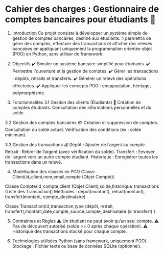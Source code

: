 # Cahier des charges : Gestionnaire de comptes bancaires pour étudiants 🏦 

1. Introduction
Ce projet consiste à développer un système simple de gestion de comptes bancaires, destiné aux étudiants. Il permettra de gérer des comptes, effectuer des transactions et afficher des relevés bancaires en appliquant uniquement la programmation orientée objet (POO) en Python, sans utiliser de framework.

2. Objectifs
✔️ Simuler un système bancaire simplifié pour étudiants.
✔️ Permettre l'ouverture et la gestion de comptes.
✔️ Gérer les transactions : dépôts, retraits et transferts.
✔️ Générer un relevé des opérations effectuées.
✔️ Appliquer les concepts POO : encapsulation, héritage, polymorphisme.

3. Fonctionnalités
3.1 Gestion des clients (Étudiants) 👤
Création de comptes étudiants.
Consultation des informations personnelles et du solde.

3.2 Gestion des comptes bancaires 💳
Création et suppression de comptes.
Consultation du solde actuel.
Vérification des conditions (ex : solde minimum).

3.3 Gestion des transactions 💰
Dépôt : Ajouter de l’argent au compte.
Retrait : Retirer de l’argent (avec vérification du solde).
Transfert : Envoyer de l’argent vers un autre compte étudiant.
Historique : Enregistrer toutes les transactions dans un relevé.

4. Modélisation des classes en POO
Classe Client(id_client,nom,email,compte (Objet Compte))

Classe Compte(id_compte,client (Objet Client),solde,historique_transactions (Liste des Transaction))
Méthodes : depot(montant), retrait(montant), transfert(montant, compte_destinataire)

Classe Transaction(id_transaction,type (dépôt, retrait, transfert),montant,date,compte_source,compte_destinataire (si transfert)
)

5. Contraintes et Règles
⚠️ Un étudiant ne peut avoir qu’un seul compte.
⚠️ Pas de découvert autorisé (solde >= 0 après chaque opération).
⚠️ Historique des transactions stocké pour chaque compte.

6. Technologies utilisées
Python (sans framework, uniquement POO).
Stockage : Fichier texte ou base de données SQLite (optionnel).